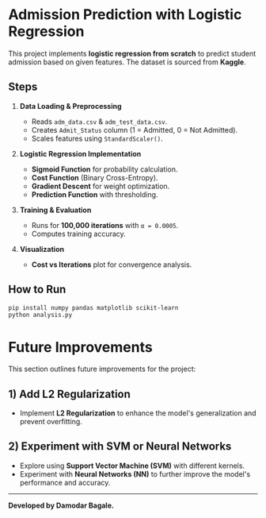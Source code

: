 # Admission Prediction with Logistic Regression

This project implements **logistic regression from scratch** to predict student admission based on given features.
The dataset is sourced from **Kaggle**.

## Steps
1. **Data Loading & Preprocessing**  
   - Reads `adm_data.csv` & `adm_test_data.csv`.  
   - Creates `Admit_Status` column (1 = Admitted, 0 = Not Admitted).  
   - Scales features using `StandardScaler()`.  

2. **Logistic Regression Implementation**  
   - **Sigmoid Function** for probability calculation.  
   - **Cost Function** (Binary Cross-Entropy).  
   - **Gradient Descent** for weight optimization.  
   - **Prediction Function** with thresholding.  

3. **Training & Evaluation**  
   - Runs for **100,000 iterations** with `α = 0.0005`.  
   - Computes training accuracy.  

4. **Visualization**  
   - **Cost vs Iterations** plot for convergence analysis.  

## How to Run
```bash
pip install numpy pandas matplotlib scikit-learn
python analysis.py
```

# Future Improvements

This section outlines future improvements for the project:

## 1) Add L2 Regularization
- Implement **L2 Regularization** to enhance the model's generalization and prevent overfitting.

## 2) Experiment with SVM or Neural Networks
- Explore using **Support Vector Machine (SVM)** with different kernels.
- Experiment with **Neural Networks (NN)** to further improve the model's performance and accuracy.

---

**Developed by Damodar Bagale.**

